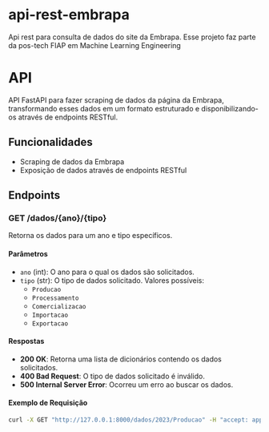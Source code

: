 # api-rest-embrapa
Api rest para consulta de dados do site da Embrapa. Esse projeto faz parte da pos-tech FIAP em Machine Learning Engineering

# API

API FastAPI para fazer scraping de dados da página da Embrapa, transformando esses dados em um formato estruturado e disponibilizando-os através de endpoints RESTful.

## Funcionalidades

- Scraping de dados da Embrapa
- Exposição de dados através de endpoints RESTful

## Endpoints

### GET /dados/{ano}/{tipo}

Retorna os dados para um ano e tipo específicos.

#### Parâmetros

- `ano` (int): O ano para o qual os dados são solicitados.
- `tipo` (str): O tipo de dados solicitado. Valores possíveis:
  - `Producao`
  - `Processamento`
  - `Comercializacao`
  - `Importacao`
  - `Exportacao`

#### Respostas

- **200 OK**: Retorna uma lista de dicionários contendo os dados solicitados.
- **400 Bad Request**: O tipo de dados solicitado é inválido.
- **500 Internal Server Error**: Ocorreu um erro ao buscar os dados.

#### Exemplo de Requisição

```sh
curl -X GET "http://127.0.0.1:8000/dados/2023/Producao" -H "accept: application/json"
